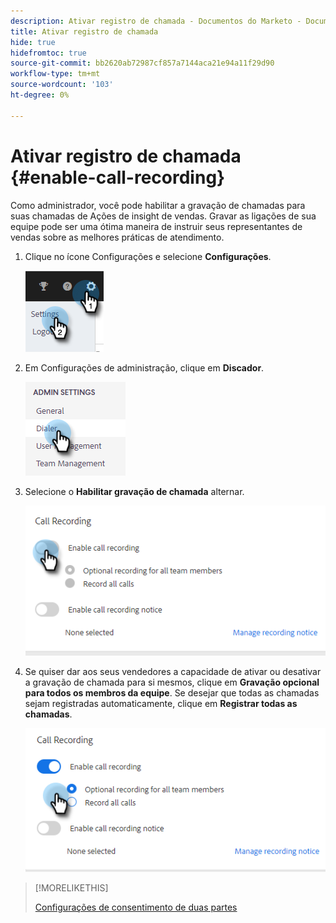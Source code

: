 ```yaml
---
description: Ativar registro de chamada - Documentos do Marketo - Documentação do produto
title: Ativar registro de chamada
hide: true
hidefromtoc: true
source-git-commit: bb2620ab72987cf857a7144aca21e94a11f29d90
workflow-type: tm+mt
source-wordcount: '103'
ht-degree: 0%

---
```


# Ativar registro de chamada {#enable-call-recording}

Como administrador, você pode habilitar a gravação de chamadas para suas chamadas de Ações de insight de vendas. Gravar as ligações de sua equipe pode ser uma ótima maneira de instruir seus representantes de vendas sobre as melhores práticas de atendimento.

1. Clique no ícone Configurações e selecione **Configurações**.

   ![](assets/enable-call-recording-1.png)

1. Em Configurações de administração, clique em **Discador**.

   ![](assets/enable-call-recording-2.png)

1. Selecione o **Habilitar gravação de chamada** alternar.

   ![](assets/enable-call-recording-3.png)

1. Se quiser dar aos seus vendedores a capacidade de ativar ou desativar a gravação de chamada para si mesmos, clique em **Gravação opcional para todos os membros da equipe**. Se desejar que todas as chamadas sejam registradas automaticamente, clique em **Registrar todas as chamadas**.

   ![](assets/enable-call-recording-4.png)

>[!MORELIKETHIS]
>
>[Configurações de consentimento de duas partes](/help/marketo/product-docs/marketo-sales-insight/actions/phone/two-party-consent-settings.md)
